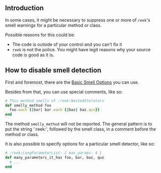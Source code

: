 ## Introduction

In some cases, it might be necessary to suppress one or more of `reek`'s smell warnings for a particular method or class. 

Possible reasons for this could be:

* The code is outside of your control and you can't fix it
* `reek` is not the police. You might have legit reasons why your source code is good as it is.

## How to disable smell detection

First and foremost, there are the [Basic Smell Options](Basic-Smell-Options.md) you can use.

Besides from that, you can use special comments, like so:

```ruby
# This method smells of :reek:NestedIterators
def smelly_method foo
  foo.each {|bar| bar.each {|baz| baz.qux}}
end
```

The method `smelly_method` will not be reported. The general pattern is to put the string ':reek:', followed by the smell class, in a comment before the method or class.

It is also possible to specify options for a particular smell detector, like so:

```ruby
# :reek:LongParameterList: { max_params: 4 }
def many_parameters_it_has foo, bar, baz, qux
  # ...
end
```
